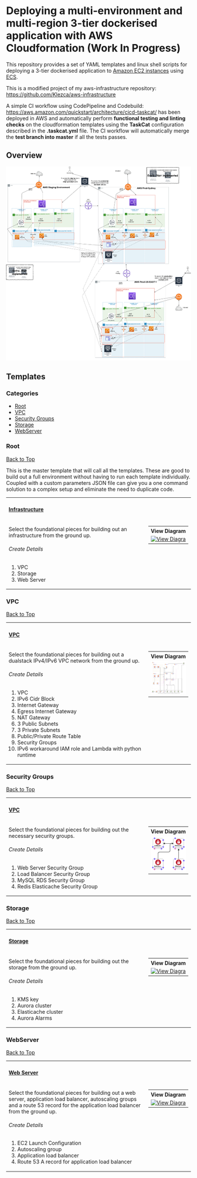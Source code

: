 # Deploying a multi-environment and multi-region 3-tier dockerised application with AWS Cloudformation (Work In Progress)

This repository provides a set of YAML templates and linux shell scripts for deploying a 3-tier dockerised application to [Amazon EC2 instances](https://aws.amazon.com/ec2/) using [ECS](https://aws.amazon.com/ecs/).

This is a modified project of my aws-infrastructure repository: https://github.com/Klezca/aws-infrastructure

A simple CI workflow using CodePipeline and Codebuild: https://aws.amazon.com/quickstart/architecture/cicd-taskcat/
has been deployed in AWS and automatically perform **functional testing and linting checks** on the cloudformation templates using the **TaskCat** configuration described in the **.taskcat.yml** file. The CI workflow will automatically merge the **test branch into master** if all the tests passes.

## Overview

![infrastructure-overview](images/overview.png)

## Templates

### Categories

- [Root](#root)
- [VPC](#vpc)
- [Security Groups](#sg)
- [Storage](#storage)
- [WebServer](#webserver)

### Root

[Back to Top](#overview)

This is the master template that will call all the templates.
These are good to build out a full environment without having to run each template individually.
Coupled with a custom parameters JSON file can give you a one command solution to a complex setup and eliminate the need to duplicate code.

<table width="100%">
    <tr>
        <th align="left" colspan="2"><h4><a href="https://github.com/klezca/aws-infrastructure/blob/master/root.yaml">Infrastructure</a></h4></th>
    </tr>
    <tr>
        <td width="100%" valign="top">
            <p>Select the foundational pieces for building out an infrastructure from the ground up.</p>
            <h6>Create Details</h6>
            <ol>
                <li>VPC</li>
                <li>Storage</li>
                <li>Web Server</li>
            </ol>
        </td>
        <td  nowrap width="200" valign="top">
            <table>
                <tr>
                    <th align="left">View Diagram</th>
                </tr>
                <tr>
                    <td>
                        <a href="images/root.JPG" target="_blank"><img src="images/root.JPG" width:100% alt="View Diagram"></a>
                    </td>
                </tr>
            </table>
        </td>
    </tr>
</table>

### VPC

[Back to Top](#overview)

<table width="100%">
    <tr>
        <th align="left" colspan="2"><h4><a href="https://github.com/klezca/aws-infrastructure-2/blob/master/templates/vpc/vpc.yaml">VPC</a></h4></th>
    </tr>
    <tr>
        <td width="100%" valign="top">
            <p>Select the foundational pieces for building out a dualstack IPv4/IPv6 VPC network from the ground up.</p>
            <h6>Create Details</h6>
            <ol>
                <li>VPC</li>
                <li>IPv6 Cidr Block</li>
                <li>Internet Gateway</li>
                <li>Egress Internet Gateway</li>
                <li>NAT Gateway</li>
                <li>3 Public Subnets</li>
                <li>3 Private Subnets</li>
                <li>Public/Private Route Table</li>
                <li>Security Groups</li>
                <li>IPv6 workaround IAM role and Lambda with python runtime</li> 
            </ol>
        </td>
        <td  nowrap width="200" valign="top">
            <table>
                <tr>
                    <th align="left">View Diagram</th>
                </tr>
                <tr>
                    <td>
                        <a href="images/vpc/vpc.png" target="_blank"><img src="images/vpc/vpc.png" width:100% alt="View Diagram"></a>
                    </td>
                </tr>
            </table>
        </td>
    </tr>
</table>

### Security Groups

[Back to Top](#sg)

<table width="100%">
    <tr>
        <th align="left" colspan="2"><h4><a href="https://github.com/klezca/aws-infrastructure-2/blob/master/templates/vpc/security-group.yaml">VPC</a></h4></th>
    </tr>
    <tr>
        <td width="100%" valign="top">
            <p>Select the foundational pieces for building out the necessary security groups.</p>
            <h6>Create Details</h6>
            <ol>
                <li>Web Server Security Group</li>
                <li>Load Balancer Security Group</li>
                <li>MySQL RDS Security Group</li>
                <li>Redis Elasticache Security Group</li>
            </ol>
        </td>
        <td  nowrap width="200" valign="top">
            <table>
                <tr>
                    <th align="left">View Diagram</th>
                </tr>
                <tr>
                    <td>
                        <a href="images/vpc/security-groups.png" target="_blank"><img src="images/vpc/security-groups.png" width:100% alt="View Diagram"></a>
                    </td>
                </tr>
            </table>
        </td>
    </tr>
</table>

### Storage

[Back to Top](#overview)

<table width="100%">
    <tr>
        <th align="left" colspan="2"><h4><a href="https://github.com/klezca/aws-infrastructure/blob/master/infrastructure/storage.yaml">Storage</a></h4></th>
    </tr>
    <tr>
        <td width="100%" valign="top">
            <p>Select the foundational pieces for building out the storage from the ground up.</p>
            <h6>Create Details</h6>
            <ol>
                <li>KMS key</li>
                <li>Aurora cluster</li>
                <li>Elasticache cluster</li>
                <li>Aurora Alarms</li>
            </ol>
        </td>
        <td  nowrap width="200" valign="top">
            <table>
                <tr>
                    <th align="left">View Diagram</th>
                </tr>
                <tr>
                    <td>
                        <a href="images/storage.JPG" target="_blank"><img src="images/storage.JPG" width:100% alt="View Diagram"></a>
                    </td>
                </tr>
            </table>
        </td>
    </tr>
</table>

### WebServer

[Back to Top](#overview)

<table width="100%">
    <tr>
        <th align="left" colspan="2"><h4><a href="https://github.com/klezca/aws-infrastructure/blob/master/infrastructure/webserver.yaml">Web Server</a></h4></th>
    </tr>
    <tr>
        <td width="100%" valign="top">
            <p>Select the foundational pieces for building out a web server, application load balancer, autoscaling groups and a route 53 record for the application load balancer from the ground up.</p>
            <h6>Create Details</h6>
            <ol>
             <li>EC2 Launch Configuration</li>
             <li>Autoscaling group</li>
             <li>Application load balancer</li>
             <li>Route 53 A record for application load balancer</li>
            </ol>
        </td>
        <td  nowrap width="200" valign="top">
            <table>
                <tr>
                    <th align="left">View Diagram</th>
                </tr>
                <tr>
                    <td>
                        <a href="images/webserver.JPG" target="_blank"><img src="images/webserver.JPG" width:100% alt="View Diagram"></a>
                    </td>
                </tr>
            </table>
        </td>
    </tr>
</table>
